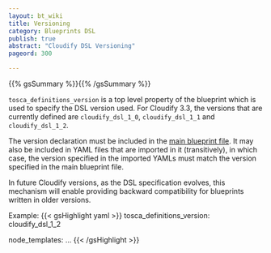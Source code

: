 ```yaml
---
layout: bt_wiki
title: Versioning
category: Blueprints DSL
publish: true
abstract: "Cloudify DSL Versioning"
pageord: 300

---
```

{{% gsSummary %}}{{% /gsSummary %}}

`tosca_definitions_version` is a top level property of the blueprint which is used to specify the DSL version used.
For Cloudify 3.3, the versions that are currently defined are `cloudify_dsl_1_0`, `cloudify_dsl_1_1` and `cloudify_dsl_1_2`.


The version declaration must be included in the [main blueprint file](reference-terminology.html#main-blueprint-file). It may also be included in YAML files that are imported in it (transitively), in which case, the version specified in the imported YAMLs must match the version specified in the main blueprint file.

In future Cloudify versions, as the DSL specification evolves, this mechanism will enable providing backward compatibility for blueprints written in older versions.
<br>

Example:
{{< gsHighlight  yaml >}}
tosca_definitions_version: cloudify_dsl_1_2

node_templates:
    ...
{{< /gsHighlight >}}
